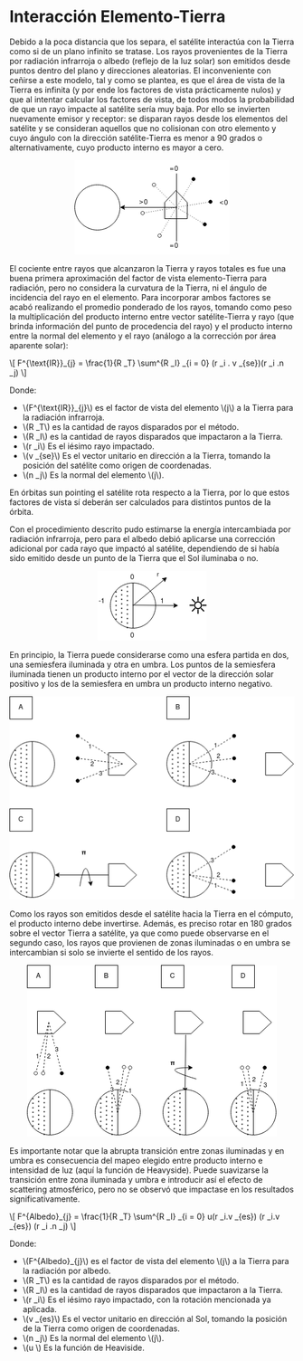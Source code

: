 # Interacción Elemento-Tierra

Debido a la poca distancia que los separa, el satélite interactúa con la Tierra como si de un plano infinito se tratase. Los rayos provenientes de la Tierra por radiación infrarroja o albedo (reflejo de la luz solar) son emitidos desde puntos dentro del plano y direcciones aleatorias. El inconveniente con ceñirse a este modelo, tal y como se plantea, es que el área de vista de la Tierra es infinita (y por ende los factores de vista prácticamente nulos) y que al intentar calcular los factores de vista, de todos modos la probabilidad de que un rayo impacte al satélite sería muy baja. Por ello se invierten nuevamente emisor y receptor: se disparan rayos desde los elementos del satélite y se consideran aquellos que no colisionan con otro elemento y cuyo ángulo con la dirección satélite-Tierra es menor a 90 grados o alternativamente, cuyo producto interno es mayor a cero.

<center><img src="../images/earth_as_plane.png" ...></center>

El cociente entre rayos que alcanzaron la Tierra y rayos totales es fue una buena primera aproximación del factor de vista elemento-Tierra para radiación, pero no considera la curvatura de la Tierra, ni el ángulo de incidencia del rayo en el elemento. Para incorporar ambos factores se acabó realizando el promedio ponderado de los rayos, tomando como peso la multiplicación del producto interno entre vector satélite-Tierra y rayo (que brinda información del punto de procedencia del rayo) y el producto interno entre la normal del elemento y el rayo (análogo a la corrección por área aparente solar):

\\[ F^{\text{IR}}_{j} = \frac{1}{R _T} \sum^{R _I} _{i = 0} (r _i . v _{se})(r _i .n _j) \\]


Donde:

* \\(F^{\text{IR}}_{j}\\) es el factor de vista del elemento \\(j\\) a la Tierra para la radiación infrarroja.
* \\(R _T\\) es la cantidad de rayos disparados por el método.
* \\(R _I\\) es la cantidad de rayos disparados que impactaron a la Tierra.
* \\(r _i\\) Es el iésimo rayo impactado.
* \\(v _{se}\\) Es el vector unitario en dirección a la Tierra, tomando la posición del satélite como origen de coordenadas.
* \\(n _j\\) Es la normal del elemento \\(j\\).
 
En órbitas sun pointing el satélite rota respecto a la Tierra, por lo que estos factores de vista sí deberán ser calculados para distintos puntos de la órbita.

Con el procedimiento descrito pudo estimarse la energía intercambiada por radiación infrarroja, pero para el albedo debió aplicarse una corrección adicional por cada rayo que impactó al satélite, dependiendo de si había sido emitido desde un punto de la Tierra que el Sol iluminaba o no.

<center><img src="../images/albedo1.png" ...></center>

En principio, la Tierra puede considerarse como una esfera partida en dos, una semiesfera iluminada y otra en umbra. Los puntos de la semiesfera iluminada tienen un producto interno por el vector de la dirección solar positivo y los de la semiesfera en umbra un producto interno negativo.

<center><img src="../images/albedo2.png" ...></center>

Como los rayos son emitidos desde el satélite hacia la Tierra en el cómputo, el producto interno debe invertirse. Además, es preciso rotar en 180 grados sobre el vector Tierra a satélite, ya que como puede observarse en el segundo caso, los rayos que provienen de zonas iluminadas o en umbra se intercambian si solo se invierte el sentido de los rayos.

<center><img src="../images/albedo3.png" ...></center>

Es importante notar que la abrupta transición entre zonas iluminadas y en umbra es consecuencia del mapeo elegido entre producto interno e intensidad de luz (aquí la función de Heavyside). Puede suavizarse la transición entre zona iluminada y umbra e introducir así el efecto de scattering atmosférico, pero no se observó que impactase en los resultados significativamente.

\\[ F^{Albedo}_{j} = \frac{1}{R _T} \sum^{R _I} _{i = 0} u(r _i.v _{es}) (r _i.v _{es}) (r _i .n _j) \\]

Donde:
* \\(F^{Albedo}_{j}\\) es el factor de vista del elemento \\(j\\) a la Tierra para la radiación por albedo.
* \\(R _T\\) es la cantidad de rayos disparados por el método.
* \\(R _I\\) es la cantidad de rayos disparados que impactaron a la Tierra.
* \\(r _i\\) Es el iésimo rayo impactado, con la rotación mencionada ya aplicada.
* \\(v _{es}\\) Es el vector unitario en dirección al Sol, tomando la posición de la Tierra como origen de coordenadas.
* \\(n _j\\) Es la normal del elemento \\(j\\).
* \\(u \\) Es la función de Heaviside.
